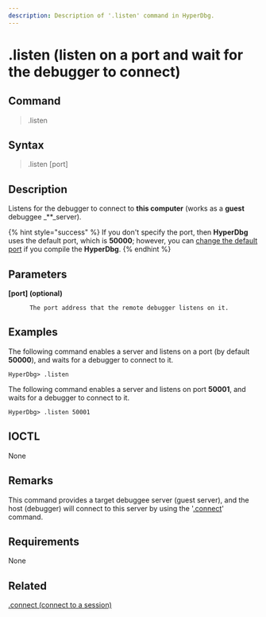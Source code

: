 ```yaml
---
description: Description of '.listen' command in HyperDbg.
---
```


# .listen \(listen on a port and wait for the debugger to connect\)

## Command

> .listen

## Syntax

> .listen \[port\]

## Description

Listens for the debugger to connect to **this computer** \(works as a **guest** debuggee _\*\*_server\).

{% hint style="success" %}
If you don't specify the port, then **HyperDbg** uses the default port, which is **50000**; however, you can [change the default port](https://docs.hyperdbg.org/tips-and-tricks/misc/customize-build) if you compile the **HyperDbg**.
{% endhint %}

## Parameters

**\[port\] \(optional\)**

```text
      The port address that the remote debugger listens on it.
```

## Examples

The following command enables a server and listens on a port \(by default **50000**\), and waits for a debugger to connect to it.

```text
HyperDbg> .listen
```

The following command enables a server and listens on port **50001**, and waits for a debugger to connect to it.

```text
HyperDbg> .listen 50001
```

## IOCTL

None

## **Remarks**

This command provides a target debuggee server \(guest server\), and the host \(debugger\) will connect to this server by using the '[.connect](https://docs.hyperdbg.org/commands/meta-commands/.connect)' command.

## Requirements

None

## Related

[.connect \(connect to a session\)](https://docs.hyperdbg.org/commands/meta-commands/.connect)

